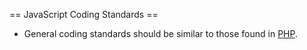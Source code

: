 
== JavaScript Coding Standards ==

* General coding standards should be similar to those found in [PHP](php.md).

